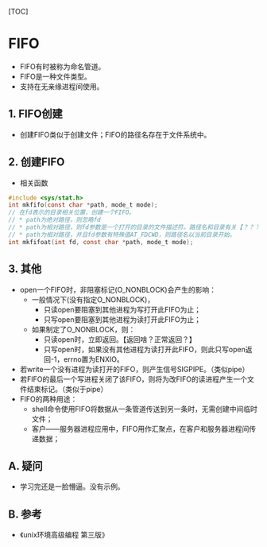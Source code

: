 [TOC]

# FIFO
* FIFO有时被称为命名管道。
* FIFO是一种文件类型。
* 支持在无亲缘进程间使用。

## 1. FIFO创建
* 创建FIFO类似于创建文件；FIFO的路径名存在于文件系统中。

## 2. 创建FIFO
* 相关函数
```c
#include <sys/stat.h>
int mkfifo(const char *path, mode_t mode);
// 在fd表示的目录相关位置，创建一个FIFO。
// * path为绝对路径，则忽略fd
// * path为相对路径，则fd参数是一个打开的目录的文件描述符。路径名和目录有关【？？？】
// * path为相对路径，并且fd参数有特殊值AT_FDCWD，则路径名以当前目录开始。
int mkfifoat(int fd, const char *path, mode_t mode);
```

## 3. 其他
* open一个FIFO时，非阻塞标记(O_NONBLOCK)会产生的影响：
    * 一般情况下(没有指定O_NONBLOCK)，
        * 只读open要阻塞到其他进程为写打开此FIFO为止；
        * 只写open要阻塞到其他进程为读打开此FIFO为止；
    * 如果制定了O_NONBLOCK，则：
        * 只读open时，立即返回。【返回啥？正常返回？】
        * 只写open时，如果没有其他进程为读打开此FIFO，则此只写open返回-1，errno置为ENXIO。
* 若write一个没有进程为读打开的FIFO，则产生信号SIGPIPE。（类似pipe）
* 若FIFO的最后一个写进程关闭了该FIFO，则将为改FIFO的读进程产生一个文件结束标记。（类似于pipe）
* FIFO的两种用途：
    * shell命令使用FIFO将数据从一条管道传送到另一条时，无需创建中间临时文件；
    * 客户——服务器进程应用中，FIFO用作汇聚点，在客户和服务器进程间传递数据；

## A. 疑问
* 学习完还是一脸懵逼。没有示例。

## B. 参考
* 《unix环境高级编程 第三版》

